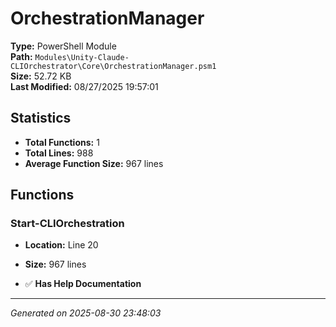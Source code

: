 # OrchestrationManager

**Type:** PowerShell Module  
**Path:** `Modules\Unity-Claude-CLIOrchestrator\Core\OrchestrationManager.psm1`  
**Size:** 52.72 KB  
**Last Modified:** 08/27/2025 19:57:01  

## Statistics

- **Total Functions:** 1
- **Total Lines:** 988
- **Average Function Size:** 967 lines

## Functions


### Start-CLIOrchestration

- **Location:** Line 20
- **Size:** 967 lines

- ✅ **Has Help Documentation**

---
*Generated on 2025-08-30 23:48:03*

